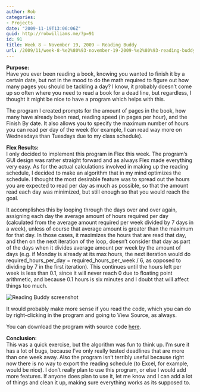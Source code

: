 ```yaml
---
author: Rob
categories:
- Projects
date: "2009-11-19T13:06:06Z"
guid: http://robwilliams.me/?p=91
id: 91
title: Week 8 – November 19, 2009 – Reading Buddy
url: /2009/11/week-8-%e2%80%93-november-19-2009-%e2%80%93-reading-buddy/
---
```

**Purpose:**  
Have you ever been reading a book, knowing you wanted to finish it by a certain date, but not in the mood to do the math required to figure out how many pages you should be tackling a day? I know, it probably doesn’t come up so often where you need to read a book for a dead line, but regardless, I thought it might be nice to have a program which helps with this.

The program I created prompts for the amount of pages in the book, how many have already been read, reading speed (in pages per hour), and the Finish By date. It also allows you to specify the maximum number of hours you can read per day of the week (for example, I can read way more on Wednesdays than Tuesdays due to my class schedule).

**Flex Results:**  
I only decided to implement this program in Flex this week. The program’s GUI design was rather straight forward and as always Flex made everything very easy. As for the actual calculations involved in making up the reading schedule, I decided to make an algorithm that in my mind optimizes the schedule. I thought the most desirable feature was to spread out the hours you are expected to read per day as much as possible, so that the amount read each day was minimized, but still enough so that you would reach the goal.

It accomplishes this by looping through the days over and over again, assigning each day the average amount of hours required per day (calculated from the average amount required per week divided by 7 days in a week), unless of course that average amount is greater than the maximum for that day. In those cases, it maximizes the hours that are read that day, and then on the next iteration of the loop, doesn’t consider that day as part of the days when it divides average amount per week by the amount of days (e.g. if Monday is already at its max hours, the next iteration would do required\_hours\_per\_day = required\_hours\_per\_week / 6, as opposed to dividing by 7 in the first iteration). This continues until the hours left per week is less than 0.1, since it will never reach 0 due to floating point arithmetic, and because 0.1 hours is six minutes and I doubt that will affect things too much.

![Reading Buddy screenshot](/images/screens/ReadingBuddy.jpg) 

It would probably make more sense if you read the code, which you can do by right-clicking in the program and going to View Source, as always.

You can download the program with source code [here](/weekly/Week8_Flex_ReadingBuddy.zip "Week 8 Flex Program").

**Conclusion:**  
This was a quick exercise, but the algorithm was fun to think up. I’m sure it has a lot of bugs, because I’ve only really tested deadlines that are more than one week away. Also the program isn’t terribly useful because right now there is no way to export the reading schedule (to Excel, for example, would be nice). I don’t really plan to use this program, or else I would add more features. If anyone does plan to use it, let me know and I can add a lot of things and clean it up, making sure everything works as its supposed to.